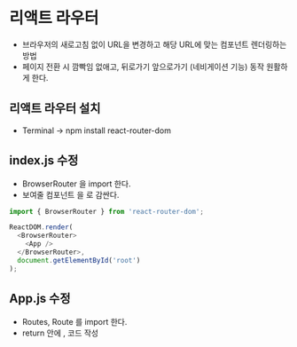 # 리액트 라우터

- 브라우저의 새로고침 없이 URL을 변경하고 해당 URL에 맞는 컴포넌트 렌더링하는 방법
- 페이지 전환 시 깜빡임 없애고, 뒤로가기 앞으로가기 (네비게이션 기능) 동작 원활하게 한다.

## 리액트 라우터 설치
- Terminal -> npm install react-router-dom

## index.js 수정

- BrowserRouter 을 import 한다.
- 보여줄 컴포넌트 <App />을 <BrowserRouter> 로 감싼다.

```js
import { BrowserRouter } from 'react-router-dom';

ReactDOM.render(
  <BrowserRouter> 
    <App />
  </BrowserRouter>,
  document.getElementById('root')
);
```

## App.js 수정
- Routes, Route 를 import 한다.
- return 안에 <Routes>, <Route> 코드 작성


